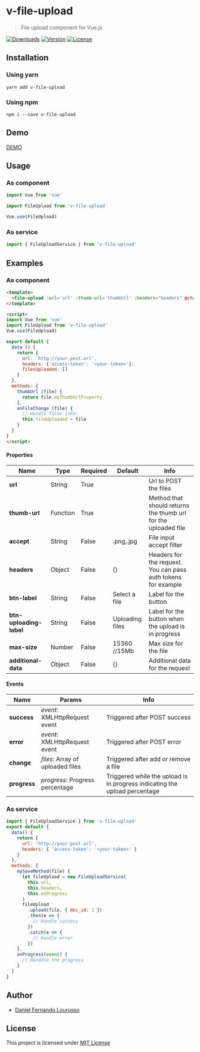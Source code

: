 # v-file-upload

> File upload component for Vue.js

<p>
  <a href="https://www.npmjs.com/package/v-file-upload"><img src="https://img.shields.io/npm/dm/v-file-upload.svg" alt="Downloads"></a>
  <a href="https://www.npmjs.com/package/v-file-upload"><img src="https://img.shields.io/npm/v/v-file-upload.svg" alt="Version"></a>
  <a href="https://www.npmjs.com/package/v-file-upload"><img src="https://img.shields.io/npm/l/v-file-upload.svg" alt="License"></a>
</p>

## Installation

### Using yarn

`yarn add v-file-upload`

### Using npm

`npm i --save v-file-upload`

## Demo

[DEMO](http://dflourusso.github.io/v-file-upload)

## Usage

### As component

```js
import Vue from 'vue'

import FileUpload from 'v-file-upload'

Vue.use(FileUpload)
```

### As service

```js
import { FileUploadService } from 'v-file-upload'
```

## Examples

### As component

```html
<template>
  <file-upload :url='url' :thumb-url='thumbUrl' :headers="headers" @change="onFileChange"></file-upload>
</template>

<script>
import Vue from 'vue'
import FileUpload from 'v-file-upload'
Vue.use(FileUpload)

export default {
  data () {
    return {
      url: 'http://your-post.url',
      headers: {'access-token': '<your-token>'},
      filesUploaded: []
    }
  },
  methods: {
    thumbUrl (file) {
      return file.myThumbUrlProperty
    },
    onFileChange (file) {
      // Handle files like:
      this.fileUploaded = file
    }
  }
}
</script>
```

#### Properties

| Name                    | Type     | Required | Default         | Info                                                           |
| ----------------------- | -------- | -------- | --------------- | -------------------------------------------------------------- |
| **url**                 | String   | True     |                 | Url to POST the files                                          |
| **thumb-url**           | Function | True     |                 | Method that should returns the thumb url for the uploaded file |
| **accept**              | String   | False    | .png,.jpg       | File input accept filter                                       |
| **headers**             | Object   | False    | {}              | Headers for the request. You can pass auth tokens for example  |
| **btn-label**           | String   | False    | Select a file   | Label for the button                                           |
| **btn-uploading-label** | String   | False    | Uploading files | Label for the button when the upload is in progress            |
| **max-size**            | Number   | False    | 15360 //15Mb    | Max size for the file                                          |
| **additional-data**     | Object   | False    | {}              | Additional data for the request                                |

#### Events

| Name         | Params                           | Info                                                                       |
| ------------ | -------------------------------- | -------------------------------------------------------------------------- |
| **success**  | _event_: XMLHttpRequest event    | Triggered after POST success                                               |
| **error**    | _event_: XMLHttpRequest event    | Triggered after POST error                                                 |
| **change**   | _files_: Array of uploaded files | Triggered after add or remove a file                                       |
| **progress** | _progress_: Progress percentage  | Triggered while the upload is in progress indicating the upload percentage |

### As service

```js
import { FileUploadService } from 'v-file-upload'
export default {
  data() {
    return {
      url: 'http://your-post.url',
      headers: { 'access-token': '<your-token>' }
    }
  },
  methods: {
    mySaveMethod(file) {
      let fileUpload = new FileUploadService(
        this.url,
        this.headers,
        this.onProgress
      )
      fileUpload
        .upload(file, { doc_id: 1 })
        .then(e => {
          // Handle success
        })
        .catch(e => {
          // Handle error
        })
    },
    onProgress(event) {
      // Handdle the progress
    }
  }
}
```

## Author

* [Daniel Fernando Lourusso](http://dflourusso.com.br)

## License

This project is licensed under
[MIT License](http://en.wikipedia.org/wiki/MIT_License)
